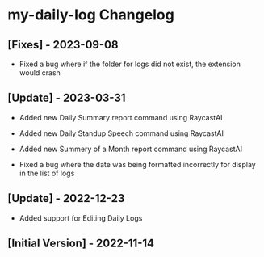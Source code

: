 # my-daily-log Changelog

## [Fixes] - 2023-09-08

- Fixed a bug where if the folder for logs did not exist, the extension would crash

## [Update] - 2023-03-31

- Added new Daily Summary report command using RaycastAI
- Added new Daily Standup Speech command using RaycastAI
- Added new Summery of a Month report command using RaycastAI

- Fixed a bug where the date was being formatted incorrectly for display in the list of logs

## [Update] - 2022-12-23

- Added support for Editing Daily Logs

## [Initial Version] - 2022-11-14
